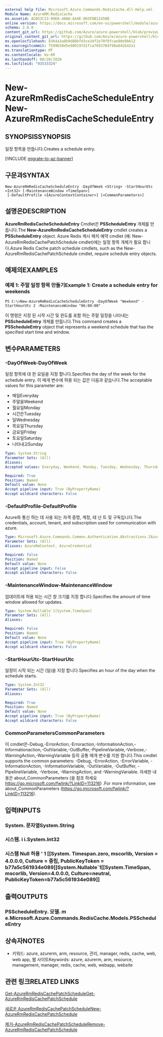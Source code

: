 ```yaml
---
external help file: Microsoft.Azure.Commands.RedisCache.dll-Help.xml
Module Name: AzureRM.RedisCache
ms.assetid: ACB53C23-99E0-4A0A-A44E-0D3FDB12450B
online version: https://docs.microsoft.com/en-us/powershell/module/azurerm.rediscache/new-azurermrediscachescheduleentry
schema: 2.0.0
content_git_url: https://github.com/Azure/azure-powershell/blob/preview/src/ResourceManager/RedisCache/Commands.RedisCache/help/New-AzureRmRedisCacheScheduleEntry.md
original_content_git_url: https://github.com/Azure/azure-powershell/blob/preview/src/ResourceManager/RedisCache/Commands.RedisCache/help/New-AzureRmRedisCacheScheduleEntry.md
ms.openlocfilehash: 8364a3a8b9d88bfd3ce34f2e70f8fcae80e9b612
ms.sourcegitcommit: f599b50d5e980197d1fca769378df90a842b42a1
ms.translationtype: MT
ms.contentlocale: ko-KR
ms.lasthandoff: 08/20/2020
ms.locfileid: "93533324"
---
```

# <span data-ttu-id="fe9e2-101">New-AzureRmRedisCacheScheduleEntry</span><span class="sxs-lookup"><span data-stu-id="fe9e2-101">New-AzureRmRedisCacheScheduleEntry</span></span>

## <span data-ttu-id="fe9e2-102">SYNOPSIS</span><span class="sxs-lookup"><span data-stu-id="fe9e2-102">SYNOPSIS</span></span>
<span data-ttu-id="fe9e2-103">일정 항목을 만듭니다.</span><span class="sxs-lookup"><span data-stu-id="fe9e2-103">Creates a schedule entry.</span></span>

[!INCLUDE [migrate-to-az-banner](../../includes/migrate-to-az-banner.md)]

## <span data-ttu-id="fe9e2-104">구문과</span><span class="sxs-lookup"><span data-stu-id="fe9e2-104">SYNTAX</span></span>

```
New-AzureRmRedisCacheScheduleEntry -DayOfWeek <String> -StartHourUtc <Int32> [-MaintenanceWindow <TimeSpan>]
 [-DefaultProfile <IAzureContextContainer>] [<CommonParameters>]
```

## <span data-ttu-id="fe9e2-105">설명은</span><span class="sxs-lookup"><span data-stu-id="fe9e2-105">DESCRIPTION</span></span>
<span data-ttu-id="fe9e2-106">**AzureRmRedisCacheScheduleEntry** Cmdlet은 **PSScheduleEntry** 개체를 만듭니다.</span><span class="sxs-lookup"><span data-stu-id="fe9e2-106">The **New-AzureRmRedisCacheScheduleEntry** cmdlet creates a **PSScheduleEntry** object.</span></span>
<span data-ttu-id="fe9e2-107">Azure Redis 캐시 패치 예약 cmdlet (예: New-AzureRmRedisCachePatchSchedule cmdlet)에는 일정 항목 개체가 필요 합니다.</span><span class="sxs-lookup"><span data-stu-id="fe9e2-107">Azure Redis Cache patch schedule cmdlets, such as the New-AzureRmRedisCachePatchSchedule cmdlet, require schedule entry objects.</span></span>

## <span data-ttu-id="fe9e2-108">예제의</span><span class="sxs-lookup"><span data-stu-id="fe9e2-108">EXAMPLES</span></span>

### <span data-ttu-id="fe9e2-109">예제 1: 주말 일정 항목 만들기</span><span class="sxs-lookup"><span data-stu-id="fe9e2-109">Example 1: Create a schedule entry for weekends</span></span>
```
PS C:\>New-AzureRmRedisCacheScheduleEntry -DayOfWeek "Weekend" -StartHourUtc 2 -MaintenanceWindow "06:00:00"
```

<span data-ttu-id="fe9e2-110">이 명령은 지정 된 시작 시간 및 윈도를 포함 하는 주말 일정을 나타내는 **PSScheduleEntry** 개체를 만듭니다.</span><span class="sxs-lookup"><span data-stu-id="fe9e2-110">This command creates a **PSScheduleEntry** object that represents a weekend schedule that has the specified start time and window.</span></span>

## <span data-ttu-id="fe9e2-111">변수</span><span class="sxs-lookup"><span data-stu-id="fe9e2-111">PARAMETERS</span></span>

### <span data-ttu-id="fe9e2-112">-DayOfWeek</span><span class="sxs-lookup"><span data-stu-id="fe9e2-112">-DayOfWeek</span></span>
<span data-ttu-id="fe9e2-113">일정 항목에 대 한 요일을 지정 합니다.</span><span class="sxs-lookup"><span data-stu-id="fe9e2-113">Specifies the day of the week for the schedule entry.</span></span>
<span data-ttu-id="fe9e2-114">이 매개 변수에 허용 되는 값은 다음과 같습니다.</span><span class="sxs-lookup"><span data-stu-id="fe9e2-114">The acceptable values for this parameter are:</span></span>
- <span data-ttu-id="fe9e2-115">매일</span><span class="sxs-lookup"><span data-stu-id="fe9e2-115">Everyday</span></span> 
- <span data-ttu-id="fe9e2-116">주말을</span><span class="sxs-lookup"><span data-stu-id="fe9e2-116">Weekend</span></span> 
- <span data-ttu-id="fe9e2-117">월요일</span><span class="sxs-lookup"><span data-stu-id="fe9e2-117">Monday</span></span> 
- <span data-ttu-id="fe9e2-118">시간은</span><span class="sxs-lookup"><span data-stu-id="fe9e2-118">Tuesday</span></span> 
- <span data-ttu-id="fe9e2-119">일</span><span class="sxs-lookup"><span data-stu-id="fe9e2-119">Wednesday</span></span> 
- <span data-ttu-id="fe9e2-120">목요일</span><span class="sxs-lookup"><span data-stu-id="fe9e2-120">Thursday</span></span> 
- <span data-ttu-id="fe9e2-121">금요일</span><span class="sxs-lookup"><span data-stu-id="fe9e2-121">Friday</span></span> 
- <span data-ttu-id="fe9e2-122">토요일</span><span class="sxs-lookup"><span data-stu-id="fe9e2-122">Saturday</span></span> 
- <span data-ttu-id="fe9e2-123">나타내고</span><span class="sxs-lookup"><span data-stu-id="fe9e2-123">Sunday</span></span>

```yaml
Type: System.String
Parameter Sets: (All)
Aliases:
Accepted values: Everyday, Weekend, Monday, Tuesday, Wednesday, Thursday, Friday, Saturday, Sunday

Required: True
Position: Named
Default value: None
Accept pipeline input: True (ByPropertyName)
Accept wildcard characters: False
```

### <span data-ttu-id="fe9e2-124">-DefaultProfile</span><span class="sxs-lookup"><span data-stu-id="fe9e2-124">-DefaultProfile</span></span>
<span data-ttu-id="fe9e2-125">Azure와 통신 하는 데 사용 되는 자격 증명, 계정, 테 넌 트 및 구독입니다.</span><span class="sxs-lookup"><span data-stu-id="fe9e2-125">The credentials, account, tenant, and subscription used for communication with azure.</span></span>

```yaml
Type: Microsoft.Azure.Commands.Common.Authentication.Abstractions.IAzureContextContainer
Parameter Sets: (All)
Aliases: AzureRmContext, AzureCredential

Required: False
Position: Named
Default value: None
Accept pipeline input: False
Accept wildcard characters: False
```

### <span data-ttu-id="fe9e2-126">-MaintenanceWindow</span><span class="sxs-lookup"><span data-stu-id="fe9e2-126">-MaintenanceWindow</span></span>
<span data-ttu-id="fe9e2-127">업데이트에 허용 되는 시간 창 크기를 지정 합니다.</span><span class="sxs-lookup"><span data-stu-id="fe9e2-127">Specifies the amount of time window allowed for updates.</span></span>

```yaml
Type: System.Nullable`1[System.TimeSpan]
Parameter Sets: (All)
Aliases:

Required: False
Position: Named
Default value: None
Accept pipeline input: True (ByPropertyName)
Accept wildcard characters: False
```

### <span data-ttu-id="fe9e2-128">-StartHourUtc</span><span class="sxs-lookup"><span data-stu-id="fe9e2-128">-StartHourUtc</span></span>
<span data-ttu-id="fe9e2-129">일정이 시작 되는 시간 (일)을 지정 합니다.</span><span class="sxs-lookup"><span data-stu-id="fe9e2-129">Specifies an hour of the day when the schedule starts.</span></span>

```yaml
Type: System.Int32
Parameter Sets: (All)
Aliases:

Required: True
Position: Named
Default value: None
Accept pipeline input: True (ByPropertyName)
Accept wildcard characters: False
```

### <span data-ttu-id="fe9e2-130">CommonParameters</span><span class="sxs-lookup"><span data-stu-id="fe9e2-130">CommonParameters</span></span>
<span data-ttu-id="fe9e2-131">이 cmdlet은-Debug,-ErrorAction,-Erroraction,-InformationAction,-Informationaction,-OutVariable,-OutBuffer,-PipelineVariable,-Verbose,-WarningAction,-WarningVariable 등의 공통 매개 변수를 지원 합니다.</span><span class="sxs-lookup"><span data-stu-id="fe9e2-131">This cmdlet supports the common parameters: -Debug, -ErrorAction, -ErrorVariable, -InformationAction, -InformationVariable, -OutVariable, -OutBuffer, -PipelineVariable, -Verbose, -WarningAction, and -WarningVariable.</span></span> <span data-ttu-id="fe9e2-132">자세한 내용은 about_CommonParameters (을 참조 하세요 https://go.microsoft.com/fwlink/?LinkID=113216) .</span><span class="sxs-lookup"><span data-stu-id="fe9e2-132">For more information, see about_CommonParameters (https://go.microsoft.com/fwlink/?LinkID=113216).</span></span>

## <span data-ttu-id="fe9e2-133">입력</span><span class="sxs-lookup"><span data-stu-id="fe9e2-133">INPUTS</span></span>

### <span data-ttu-id="fe9e2-134">System. 문자열</span><span class="sxs-lookup"><span data-stu-id="fe9e2-134">System.String</span></span>

### <span data-ttu-id="fe9e2-135">시스템. i i.</span><span class="sxs-lookup"><span data-stu-id="fe9e2-135">System.Int32</span></span>

### <span data-ttu-id="fe9e2-136">시스템 Null 허용 ' 1 [[System. Timespan.zero, mscorlib, Version = 4.0.0.0, Culture = 중립, PublicKeyToken = b77a5c561934e089]]</span><span class="sxs-lookup"><span data-stu-id="fe9e2-136">System.Nullable\`1[[System.TimeSpan, mscorlib, Version=4.0.0.0, Culture=neutral, PublicKeyToken=b77a5c561934e089]]</span></span>

## <span data-ttu-id="fe9e2-137">출력</span><span class="sxs-lookup"><span data-stu-id="fe9e2-137">OUTPUTS</span></span>

### <span data-ttu-id="fe9e2-138">PSScheduleEntry. 모델. m e.</span><span class="sxs-lookup"><span data-stu-id="fe9e2-138">Microsoft.Azure.Commands.RedisCache.Models.PSScheduleEntry</span></span>

## <span data-ttu-id="fe9e2-139">상속자</span><span class="sxs-lookup"><span data-stu-id="fe9e2-139">NOTES</span></span>
* <span data-ttu-id="fe9e2-140">키워드: azure, azurerm, arm, resource, 관리, manager, redis, cache, web, web app, 웹 사이트</span><span class="sxs-lookup"><span data-stu-id="fe9e2-140">Keywords: azure, azurerm, arm, resource, management, manager, redis, cache, web, webapp, website</span></span>

## <span data-ttu-id="fe9e2-141">관련 링크</span><span class="sxs-lookup"><span data-stu-id="fe9e2-141">RELATED LINKS</span></span>

[<span data-ttu-id="fe9e2-142">Get-AzureRmRedisCachePatchSchedule</span><span class="sxs-lookup"><span data-stu-id="fe9e2-142">Get-AzureRmRedisCachePatchSchedule</span></span>](./Get-AzureRmRedisCachePatchSchedule.md)

[<span data-ttu-id="fe9e2-143">새로운 AzureRmRedisCachePatchSchedule</span><span class="sxs-lookup"><span data-stu-id="fe9e2-143">New-AzureRmRedisCachePatchSchedule</span></span>](./New-AzureRmRedisCachePatchSchedule.md)

[<span data-ttu-id="fe9e2-144">제거-AzureRmRedisCachePatchSchedule</span><span class="sxs-lookup"><span data-stu-id="fe9e2-144">Remove-AzureRmRedisCachePatchSchedule</span></span>](./Remove-AzureRmRedisCachePatchSchedule.md)


